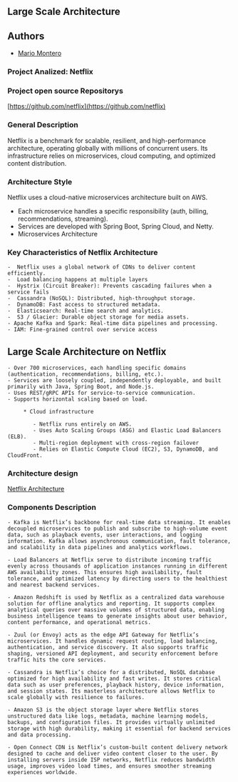 ## Large Scale Architecture

## Authors

- [Mario Montero](https://www.github.com/MarioGalvan)

### Project Analized: Netflix

### Project open source Repositorys

[https://github.com/netflix](https://github.com/netflix)

### General Description

Netflix is a benchmark for scalable, resilient, and high-performance architecture, operating globally with millions of concurrent users. Its infrastructure relies on microservices, cloud computing, and optimized content distribution.

### Architecture Style 

Netflix uses a cloud-native microservices architecture built on AWS.
- Each microservice handles a specific responsibility (auth, billing, recommendations, streaming).
- Services are developed with Spring Boot, Spring Cloud, and Netty.
- Microservices Architecture

### Key Characteristics of Netflix Architecture

    -  Netflix uses a global network of CDNs to deliver content efficiently.
    -  Load balancing happens at multiple layers
    -  Hystrix (Circuit Breaker): Prevents cascading failures when a service fails
    -  Cassandra (NoSQL): Distributed, high-throughput storage.
	-  DynamoDB: Fast access to structured metadata.
	-  Elasticsearch: Real-time search and analytics.
	-  S3 / Glacier: Durable object storage for media assets.
    - Apache Kafka and Spark: Real-time data pipelines and processing.
    - IAM: Fine-grained control over service access

## Large Scale Architecture on Netflix

    - Over 700 microservices, each handling specific domains (authentication, recommendations, billing, etc.).
    - Services are loosely coupled, independently deployable, and built primarily with Java, Spring Boot, and Node.js.
    - Uses REST/gRPC APIs for service-to-service communication.
    - Supports horizontal scaling based on load.

         * Cloud infrastructure

            - Netflix runs entirely on AWS.
            - Uses Auto Scaling Groups (ASG) and Elastic Load Balancers (ELB).
            - Multi-region deployment with cross-region failover
            - Relies on Elastic Compute Cloud (EC2), S3, DynamoDB, and CloudFront.


### Architecture design

[Netflix Architecture](NetflixC&C.png)


### Components Description

    - Kafka is Netflix’s backbone for real-time data streaming. It enables decoupled microservices to publish and subscribe to high-volume event data, such as playback events, user interactions, and logging information. Kafka allows asynchronous communication, fault tolerance, and scalability in data pipelines and analytics workflows.

    - Load Balancers at Netflix serve to distribute incoming traffic evenly across thousands of application instances running in different AWS availability zones. This ensures high availability, fault tolerance, and optimized latency by directing users to the healthiest and nearest backend services.

    - Amazon Redshift is used by Netflix as a centralized data warehouse solution for offline analytics and reporting. It supports complex analytical queries over massive volumes of structured data, enabling business intelligence teams to generate insights about user behavior, content performance, and operational metrics.

    - Zuul (or Envoy) acts as the edge API Gateway for Netflix’s microservices. It handles dynamic request routing, load balancing, authentication, and service discovery. It also supports traffic shaping, versioned API deployment, and security enforcement before traffic hits the core services.

    - Cassandra is Netflix’s choice for a distributed, NoSQL database optimized for high availability and fast writes. It stores critical data such as user preferences, playback history, device information, and session states. Its masterless architecture allows Netflix to scale globally with resilience to failures.

    - Amazon S3 is the object storage layer where Netflix stores unstructured data like logs, metadata, machine learning models, backups, and configuration files. It provides virtually unlimited storage with high durability, making it essential for backend services and data processing.

    - Open Connect CDN is Netflix’s custom-built content delivery network designed to cache and deliver video content closer to the user. By installing servers inside ISP networks, Netflix reduces bandwidth usage, improves video load times, and ensures smoother streaming experiences worldwide.


